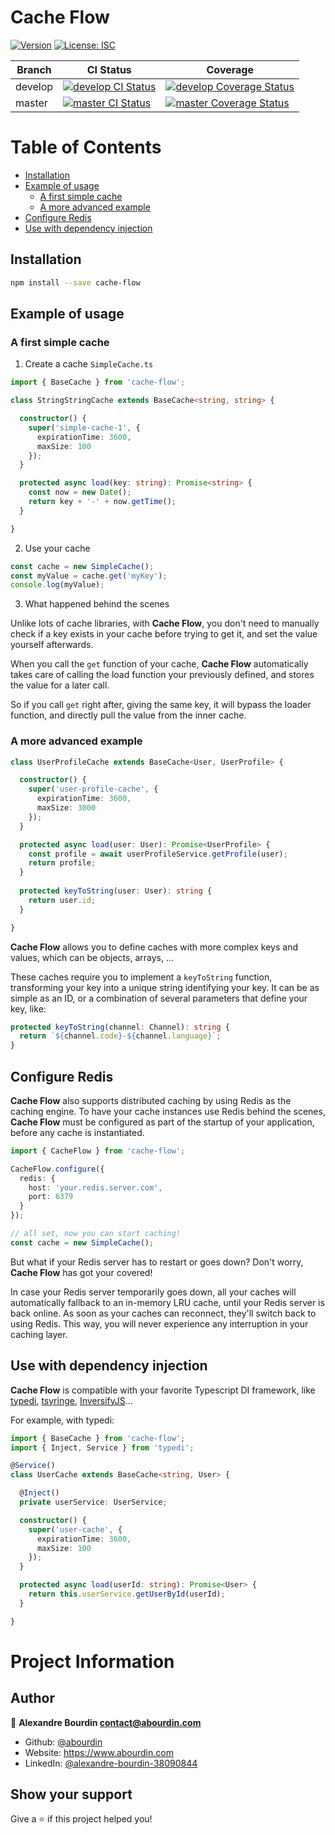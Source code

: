 # Cache Flow

[![Version](https://img.shields.io/badge/version-1.0.0-blue.svg?cacheSeconds=2592000)](#)
[![License: ISC](https://img.shields.io/badge/License-ISC-yellow.svg)](https://img.shields.io/badge/License-ISC-yellow.svg)

| Branch | CI Status | Coverage |
| --- | --- | --- |
| develop | [![develop CI Status](https://circleci.com/gh/abourdin/cache-flow/tree/develop.svg?style=shield)](https://app.circleci.com/pipelines/github/abourdin/cache-flow?branch=develop) | [![develop Coverage Status](https://codecov.io/github/abourdin/cache-flow/coverage.svg?branch=develop)](https://codecov.io/gh/abourdin/cache-flow/branch/develop) |
| master | [![master CI Status](https://circleci.com/gh/abourdin/cache-flow/tree/master.svg?style=shield)](https://app.circleci.com/pipelines/github/abourdin/cache-flow?branch=master) | [![master Coverage Status](https://codecov.io/github/abourdin/cache-flow/coverage.svg?branch=master)](https://codecov.io/gh/abourdin/cache-flow/branch/master) |

# Table of Contents

* [Installation](#installation)
* [Example of usage](#example-of-usage)
    - [A first simple cache](#a-first-simple-cache)
    - [A more advanced example](#a-more-advanced-example)
* [Configure Redis](#configure-redis)
* [Use with dependency injection](#use-with-dependency-injection)

## Installation

```sh
npm install --save cache-flow
```

## Example of usage

### A first simple cache

1. Create a cache `SimpleCache.ts`

```typescript
import { BaseCache } from 'cache-flow';

class StringStringCache extends BaseCache<string, string> {

  constructor() {
    super('simple-cache-1', {
      expirationTime: 3600,
      maxSize: 100
    });
  }

  protected async load(key: string): Promise<string> {
    const now = new Date();
    return key + '-' + now.getTime();
  }

}
```

2. Use your cache

```typescript
const cache = new SimpleCache();
const myValue = cache.get('myKey');
console.log(myValue);
```

3. What happened behind the scenes

Unlike lots of cache libraries, with **Cache Flow**, you don't need to manually check if a key exists in your cache before trying to get it, and set the value yourself afterwards.

When you call the `get` function of your cache, **Cache Flow** automatically takes care of calling the load function your previously defined, and stores the value for a later call.

So if you call `get` right after, giving the same key, it will bypass the loader function, and directly pull the value from the inner cache.

### A more advanced example

```typescript
class UserProfileCache extends BaseCache<User, UserProfile> {

  constructor() {
    super('user-profile-cache', {
      expirationTime: 3600,
      maxSize: 3000
    });
  }

  protected async load(user: User): Promise<UserProfile> {
    const profile = await userProfileService.getProfile(user);
    return profile;
  }
  
  protected keyToString(user: User): string {
    return user.id;
  }

}
```

**Cache Flow** allows you to define caches with more complex keys and values, which can be objects, arrays, ...

These caches require you to implement a `keyToString` function, transforming your key into a unique string identifying your key. It can be as simple as an ID, or a combination of several parameters that define your key, like:
```typescript
protected keyToString(channel: Channel): string {
  return `${channel.code}-${channel.language}`;
}
```

## Configure Redis

**Cache Flow** also supports distributed caching by using Redis as the caching engine.
To have your cache instances use Redis behind the scenes, **Cache Flow** must be configured as part of the startup of your application,
before any cache is instantiated.

```typescript
import { CacheFlow } from 'cache-flow';

CacheFlow.configure({
  redis: {
    host: 'your.redis.server.com',
    port: 6379
  }
});

// all set, now you can start caching!
const cache = new SimpleCache();
```

But what if your Redis server has to restart or goes down? Don't worry, **Cache Flow** has got your covered!

In case your Redis server temporarily goes down, all your caches will automatically fallback to an in-memory LRU cache, until
your Redis server is back online. As soon as your caches can reconnect, they'll switch back to using Redis. This way, you
will never experience any interruption in your caching layer.

## Use with dependency injection

**Cache Flow** is compatible with your favorite Typescript DI framework, like [typedi](https://github.com/typestack/typedi),
[tsyringe](https://github.com/microsoft/tsyringe), [InversifyJS](https://github.com/inversify/InversifyJS)...

For example, with typedi:

```typescript
import { BaseCache } from 'cache-flow';
import { Inject, Service } from 'typedi';

@Service()
class UserCache extends BaseCache<string, User> {

  @Inject()
  private userService: UserService;

  constructor() {
    super('user-cache', {
      expirationTime: 3600,
      maxSize: 100
    });
  }

  protected async load(userId: string): Promise<User> {
    return this.userService.getUserById(userId);
  }

}
```

# Project Information

## Author

👤 **Alexandre Bourdin <contact@abourdin.com>**

* Github: [@abourdin](https://github.com/abourdin)
* Website: https://www.abourdin.com
* LinkedIn: [@alexandre-bourdin-38090844](https://linkedin.com/in/alexandre-bourdin-38090844)

## Show your support

Give a ⭐️ if this project helped you!
